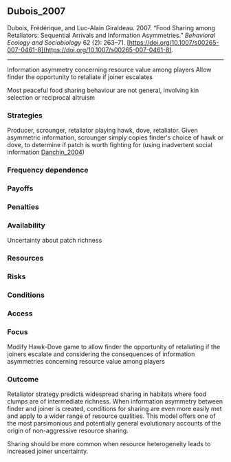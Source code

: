 ## Dubois_2007

Dubois, Frédérique, and Luc-Alain Giraldeau. 2007. “Food Sharing among Retaliators: Sequential Arrivals and Information Asymmetries.” _Behavioral Ecology and Sociobiology_ 62 (2): 263–71. [https://doi.org/10.1007/s00265-007-0461-8](https://doi.org/10.1007/s00265-007-0461-8).

---

Information asymmetry concerning resource value among players
Allow finder the opportunity to retaliate if joiner escalates 

Most peaceful food sharing behaviour are not general, involving kin selection or reciprocal altruism

### Strategies
Producer, scrounger, retaliator playing hawk, dove, retaliator. Given asymmetric information, scrounger simply copies finder's choice of hawk or dove, to determine if patch is worth fighting for (using inadvertent social information [Danchin_2004](Danchin_2004.md))

### Frequency dependence

### Payoffs

### Penalties

### Availability
Uncertainty about patch richness

### Resources

### Risks

### Conditions

### Access

### Focus
Modify Hawk-Dove game to allow finder the opportunity of retaliating if the joiners escalate and considering the consequences of information asymmetries concerning resource value among players

### Outcome
Retaliator strategy predicts widespread sharing in habitats where food clumps are of intermediate richness. When information asymmetry between finder and joiner is created, conditions for sharing are even more easily met and apply to a wider range of resource qualities. This model offers one of the most parsimonious and potentially general evolutionary accounts of the origin of non-aggressive resource sharing. 

Sharing should be more common when resource heterogeneity leads to increased joiner uncertainty. 



